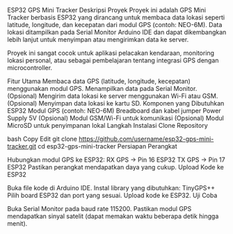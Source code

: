 ESP32 GPS Mini Tracker
Deskripsi Proyek
Proyek ini adalah GPS Mini Tracker berbasis ESP32 yang dirancang untuk membaca data lokasi seperti latitude, longitude, dan kecepatan dari modul GPS (contoh: NEO-6M). Data lokasi ditampilkan pada Serial Monitor Arduino IDE dan dapat dikembangkan lebih lanjut untuk menyimpan atau mengirimkan data ke server.

Proyek ini sangat cocok untuk aplikasi pelacakan kendaraan, monitoring lokasi personal, atau sebagai pembelajaran tentang integrasi GPS dengan microcontroller.

Fitur Utama
Membaca data GPS (latitude, longitude, kecepatan) menggunakan modul GPS.
Menampilkan data pada Serial Monitor.
(Opsional) Mengirim data lokasi ke server menggunakan Wi-Fi atau GSM.
(Opsional) Menyimpan data lokasi ke kartu SD.
Komponen yang Dibutuhkan
ESP32
Modul GPS (contoh: NEO-6M)
Breadboard dan kabel jumper
Power Supply 5V
(Opsional) Modul GSM/Wi-Fi untuk komunikasi
(Opsional) Modul MicroSD untuk penyimpanan lokal
Langkah Instalasi
Clone Repository

bash
Copy
Edit
git clone https://github.com/username/esp32-gps-mini-tracker.git
cd esp32-gps-mini-tracker
Persiapan Perangkat

Hubungkan modul GPS ke ESP32:
RX GPS -> Pin 16 ESP32
TX GPS -> Pin 17 ESP32
Pastikan perangkat mendapatkan daya yang cukup.
Upload Kode ke ESP32

Buka file kode di Arduino IDE.
Instal library yang dibutuhkan:
TinyGPS++
Pilih board ESP32 dan port yang sesuai.
Upload kode ke ESP32.
Uji Coba

Buka Serial Monitor pada baud rate 115200.
Pastikan modul GPS mendapatkan sinyal satelit (dapat memakan waktu beberapa detik hingga menit).
